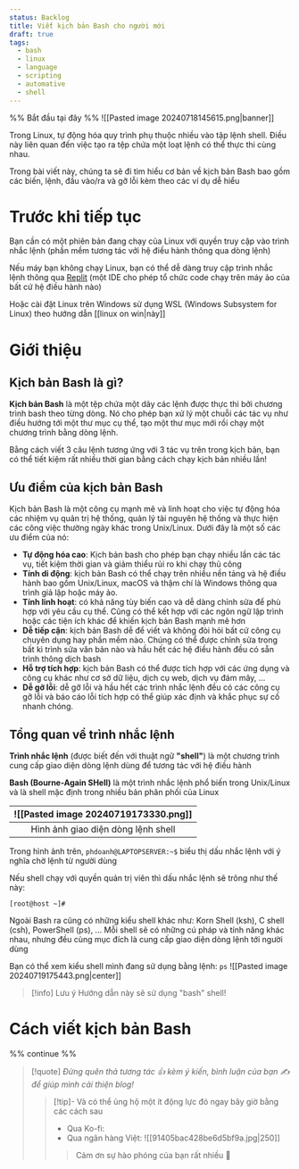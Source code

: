 ```yaml
---
status: Backlog
title: Viết kịch bản Bash cho người mới
draft: true
tags:
  - bash
  - linux
  - language
  - scripting
  - automative
  - shell
---
```

%% Bắt đầu tại đây %%
![[Pasted image 20240718145615.png|banner]]

Trong Linux, tự động hóa quy trình phụ thuộc nhiều vào tập lệnh shell. Điều này liên quan đến việc tạo ra tệp chứa một loạt lệnh có thể thực thi cùng nhau.

Trong bài viết này, chúng ta sẽ đi tìm hiểu cơ bản về kịch bản Bash bao gồm các biến, lệnh, đầu vào/ra và gỡ lỗi kèm theo các ví dụ dễ hiểu
# Trước khi tiếp tục
Bạn cần có một phiên bản đang chạy của Linux với quyền truy cập vào trình nhắc lệnh (phần mềm tương tác với hệ điều hành thông qua dòng lệnh)

Nếu máy bạn không chạy Linux, bạn có thể dễ dàng truy cập trình nhắc lệnh thông qua [Replit](https://replit.com/) (một IDE cho phép tổ chức code chạy trên máy ảo của bất cứ hệ điều hành nào)

Hoặc cài đặt Linux trên Windows sử dụng WSL (Windows Subsystem for Linux) theo hướng dẫn [[linux on win|này]]
# Giới thiệu
## Kịch bản Bash là gì?
**Kịch bản Bash** là một tệp chứa một dãy các lệnh được thực thi bởi chương trình bash theo từng dòng. Nó cho phép bạn xử lý một chuỗi các tác vụ như điều hướng tới một thư mục cụ thể, tạo một thư mục mới rồi chạy một chương trình bằng dòng lệnh.

Bằng cách viết 3 câu lệnh tương ứng với 3 tác vụ trên trong kịch bản, bạn có thể tiết kiệm rất nhiều thời gian bằng cách chạy kịch bản nhiều lần!  

## Ưu điểm của kịch bản Bash
Kịch bản Bash là một công cụ mạnh mẽ và linh hoạt cho việc tự động hóa các nhiệm vụ quản trị hệ thống, quản lý tài nguyên hệ thống và thực hiện các công việc thường ngày khác trong Unix/Linux. Dưới đây là một số các ưu điểm của nó:

- **Tự động hóa cao**: Kịch bản bash cho phép bạn chạy nhiều lần các tác vụ, tiết kiệm thời gian và giảm thiểu rủi ro khi chạy thủ công
- **Tính di động**: kịch bản Bash có thể chạy trên nhiều nền tảng và hệ điều hành bao gồm Unix/Linux, macOS và thậm chí là Windows thông qua trình giả lập hoặc máy ảo.
- **Tính linh hoạt**: có khả năng tùy biến cao và dễ dàng chỉnh sửa để phù hợp với yêu cầu cụ thể. Cũng có thể kết hợp với các ngôn ngữ lập trình hoặc các tiện ích khác để khiến kịch bản Bash mạnh mẽ hơn 
- **Dễ tiếp cận**: kịch bản Bash dễ để viết và không đòi hỏi bất cứ công cụ chuyên dụng hay phần mềm nào. Chúng có thể được chỉnh sửa trong bất kì trình sửa văn bản nào và hầu hết các hệ điều hành đều có sẵn trình thông dịch bash
- **Hỗ trợ tích hợp**: kịch bản Bash có thể được tích hợp với các ứng dụng và công cụ khác như cơ sở dữ liệu, dịch cụ web, dịch vụ đám mây, ...
- **Dễ gỡ lỗi**: dễ gỡ lỗi và hầu hết các trình nhắc lệnh đều có các công cụ gỡ lỗi và báo cáo lỗi tích hợp có thể giúp xác định và khắc phục sự cố nhanh chóng.

## Tổng quan về trình nhắc lệnh
**Trình nhắc lệnh** (được biết đến với thuật ngữ **"shell"**) là một chương trình cung cấp giao diện dòng lệnh dùng để tương tác với hệ điều hành

**Bash (Bourne-Again SHell)** là một trình nhắc lệnh phổ biến trong Unix/Linux và là shell mặc định trong nhiều bản phân phối của Linux

| ![[Pasted image 20240719173330.png]] |
| :----------------------------------: |
|  Hình ảnh giao diện dòng lệnh shell  |

Trong hình ảnh trên, `phdoanh@LAPTOPSERVER:~$` biểu thị dấu nhắc lệnh với ý nghĩa chờ lệnh từ người dùng 

Nếu shell chạy với quyền quản trị viên thì dấu nhắc lệnh sẽ trông như thế này:
```
[root@host ~]#
```

Ngoài Bash ra cũng có những kiểu shell khác như: Korn Shell (ksh), C shell (csh), PowerShell (ps), ... Mỗi shell sẽ có những cú pháp và tính năng khác nhau, nhưng đều cùng mục đích là cung cấp giao diện dòng lệnh tới người dùng

Bạn có thể xem kiểu shell mình đang sử dụng bằng lệnh: `ps`
![[Pasted image 20240719175443.png|center]]

> [!info] Lưu ý
> Hướng dẫn này sẽ sử dụng "bash" shell!

# Cách viết kịch bản Bash
%% continue %%


> [!quote]
> *Đừng quên thả tương tác 👍 kèm ý kiến, bình luận của bạn ✍️ để giúp mình cải thiện blog!* 
> > [!tip]- Và có thể ủng hộ một ít động lực đó ngay bây giờ bằng các cách sau
> > - Qua Ko-fi: <script type='text/javascript' src='https://storage.ko-fi.com/cdn/widget/Widget_2.js'></script><script type='text/javascript'>kofiwidget2.init('Support Me', '#29abe0', 'M4M111S8CI');kofiwidget2.draw();</script>
> > - Qua ngân hàng Việt:
> >   ![[91405bac428be6d5bf9a.jpg|250]]
> > > Cảm ơn sự hào phóng của bạn rất nhiều 🥰